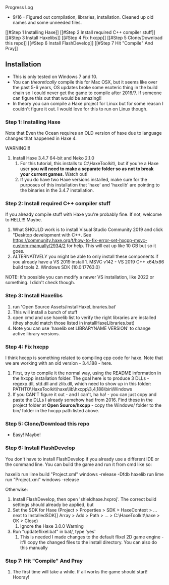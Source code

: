 
Progress Log
* 9/16 - Figured out compilation, libraries, installation. Cleaned up old names and some unneeded files.

[[#Step 1 Installing Haxe]]
[[#Step 2 Install required C++ compiler stuff]]
[[#Step 3 Install Haxelibs]]
[[#Step 4 Fix hxcpp]]
[[#Step 5 Clone/Download this repo]]
[[#Step 6 Install FlashDevelop]]
[[#Step 7 Hit "Compile" And Pray]]

## Installation

* This is only tested on Windows 7 and 10.
* You can *theoretically* compile this for Mac OSX, but it seems like over the  past 5-6 years, OS updates broke some esoteric thing in the build chain so I could never get the game to compile after 2016/7. If someone can figure this out that would be amazing!!
* In theory you can compile a Haxe project for Linux but for some reason I couldn't figure it out. I would love for this to run on Linux though.

### Step 1: Installing Haxe

Note that Even the Ocean requires an OLD version of haxe due to language changes that happened in Haxe 4. 

WARNING!!!

1. Install Haxe 3.4.7 64-bit and Neko 2.1.0 
	1. For this tutorial, this installs to C:\\HaxeToolkit\\, but if you're a Haxe user **you will need to make a separate folder so as not to break your current games**. Watch out! 
	2. If you do have two Haxe versions installed, make sure for the purposes of this installation that 'haxe' and 'haxelib' are pointing to the binaries in the 3.4.7 installation.

### Step 2: Install required C++ compiler stuff

If you already compile stuff with Haxe you're probably fine. If not, welcome to HELL!!! Maybe.
1. What SHOULD work is to install Visual Studio Community 2019 and click "Desktop development with C++. See https://community.haxe.org/t/how-to-fix-error-set-hxcpp-msvc-custom-manually/2934/2 for help. This will eat up like 10 GB but so it goes.
2. ALTERNATIVELY you might be able to only install these components if you already have a VS 2019 install
		1. MSVC v142 - VS 2019 C++ x64/x86 build tools
		2. Windows SDK (10.0.17763.0)

NOTE: It's possible you can modify a newer VS installation, like 2022 or something. I didn't check though.

### Step 3: Install Haxelibs
1. run 'Open Source Assets/installHaxeLibraries.bat'
2. This will install a bunch of stuff
3. open cmd and use haxelib list to verify the right libraries are installed (they should match those listed in installHaxeLibraries.bat)
4. Note you can use 'haxelib set LIBRARYNAME VERSION' to change active library versions.
### Step 4: Fix hxcpp

I think hxcpp is something related to compiling cpp code for haxe. Note that we are working with an old version - 3.4.188 - here.

1. First, try to compile it the normal way, using the README information in the hxcpp installation folder. The goal here is to produce 3 DLLs - regexp.dll, std.dll and zlib.dll, which need to show up in this folder: PATHTO\\HaxeToolkit\\haxe\\lib\\hxcpp\\3,4,188\\bin\\Windows 
2. If you CAN'T figure it out - and I can't, ha ha! - you can just copy and paste the DLLs I already somehow had from 2016. Find these in the project folder at **Open Source/hxcpp** - copy the Windows/ folder to the bin/ folder in the hxcpp path listed above.

### Step 5: Clone/Download this repo
* Easy! Maybe!
### Step 6: Install FlashDevelop

You don't have to install FlashDevelop if you already use a different IDE or the command line. You can build the game and run it from cmd like so:

haxelib run lime build "Project.xml" windows -release -Dfdb
haxelib run lime run "Project.xml" windows -release

Otherwise:
1. Install FlashDevelop, then open 'shieldhaxe.hxproj'. The correct build settings should already be applied, but
2. Set the SDK for Haxe (Project > Properties > SDK > HaxeContext > ... next to InstalledSDK\[\] Array > Add > Path > ... > C:\HaxeToolkit\haxe > OK > Close)
	1. Ignore the Haxe 3.0.0 Warning
3. Run "updateflixel.bat" in bat/, type 'yes'
	1. This is needed I made changes to the default flixel 2D game engine - it'll copy the changed files to the install directory. You can also do this manually

### Step 7: Hit "Compile" And Pray

1. The first time will take a while. If all works the game should start! Hooray!